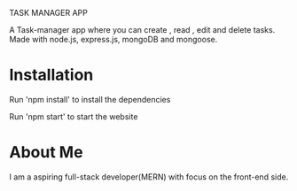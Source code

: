 TASK MANAGER APP

A Task-manager app where you can create , read , edit and delete tasks. Made with node.js, express.js, mongoDB and mongoose.

<h1>Installation</h1>

  Run 'npm install' to install the dependencies
  
  Run 'npm start' to start the website
  
  <h1>About Me</h1>
I am a aspiring full-stack developer(MERN) with focus on the front-end side.
